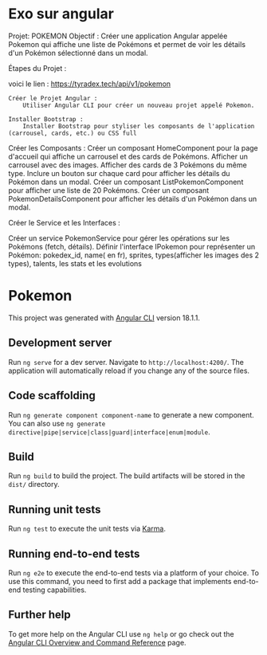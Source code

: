 # Exo sur angular
Projet: POKEMON 
Objectif :
Créer une application Angular appelée Pokemon qui affiche une liste de Pokémons et permet de voir les détails d'un Pokémon sélectionné dans un modal.

Étapes du Projet :

voici le lien : https://tyradex.tech/api/v1/pokemon

    Créer le Projet Angular :
        Utiliser Angular CLI pour créer un nouveau projet appelé Pokemon.

    Installer Bootstrap :
        Installer Bootstrap pour styliser les composants de l'application (carrousel, cards, etc.) ou CSS full

Créer les Composants : 
Créer un composant HomeComponent pour la page d'accueil qui affiche un carrousel et des cards de Pokémons.
  Afficher un carrousel avec des images.
  Afficher des cards de 3 Pokémons du même type.
  Inclure un bouton sur chaque card pour afficher les détails du Pokémon dans un modal.
Créer un composant ListPokemonComponent pour afficher une liste de 20 Pokémons.
Créer un composant PokemonDetailsComponent pour afficher les détails d'un Pokémon dans un modal.

Créer le Service et les Interfaces :
 
Créer un service PokemonService pour gérer les opérations sur les Pokémons (fetch, détails).
Définir l'interface IPokemon pour représenter un Pokémon:
pokedex_id, name( en fr), sprites, types(afficher les images des 2 types), talents, les stats et les evolutions 










# Pokemon

This project was generated with [Angular CLI](https://github.com/angular/angular-cli) version 18.1.1.

## Development server

Run `ng serve` for a dev server. Navigate to `http://localhost:4200/`. The application will automatically reload if you change any of the source files.

## Code scaffolding

Run `ng generate component component-name` to generate a new component. You can also use `ng generate directive|pipe|service|class|guard|interface|enum|module`.

## Build

Run `ng build` to build the project. The build artifacts will be stored in the `dist/` directory.

## Running unit tests

Run `ng test` to execute the unit tests via [Karma](https://karma-runner.github.io).

## Running end-to-end tests

Run `ng e2e` to execute the end-to-end tests via a platform of your choice. To use this command, you need to first add a package that implements end-to-end testing capabilities.

## Further help

To get more help on the Angular CLI use `ng help` or go check out the [Angular CLI Overview and Command Reference](https://angular.dev/tools/cli) page.
